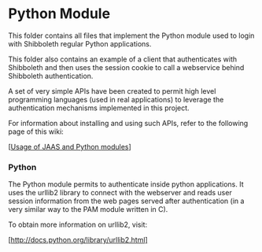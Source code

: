 Python Module
=============

This folder contains all files that implement the Python module used to login with
Shibboleth regular Python applications.

This folder also contains an example of a client that authenticates with Shibboleth
and then uses the session cookie to call a webservice behind Shibboleth authentication.

A set of very simple APIs have been created to permit high level programming languages (used in real
applications) to leverage the authentication mechanisms implemented in this project.

For information about installing and using such APIs, refer to the following page of this wiki:

  [[Usage of JAAS and Python modules](/biancini/Shibboleth-Authentication/wiki/Use-JAAS-Python)]

### Python

The Python module permits to authenticate inside python applications.
It uses the urllib2 library to connect with the webserver and reads user session
information from the web pages served after authentication (in a very similar way to the PAM
module written in C).

To obtain more information on urllib2, visit:

  [http://docs.python.org/library/urllib2.html]
